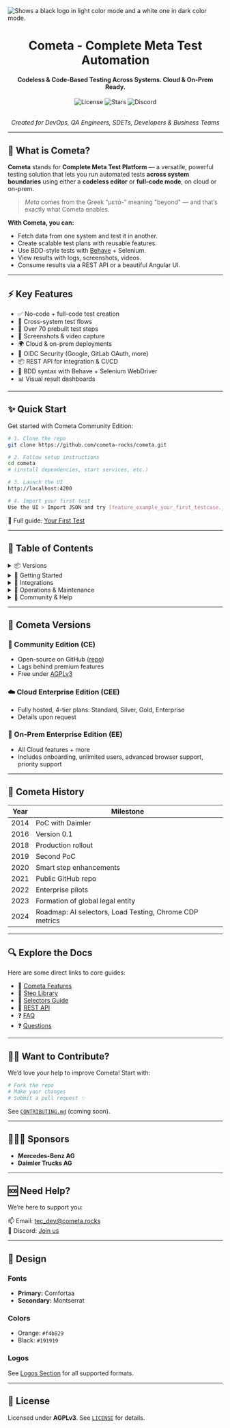 <picture>
  <source media="(prefers-color-scheme: dark)" srcset="https://github.com/cometa-rocks/cometa_documentation/blob/main/img/logos/COMETAROCKS_LogoEslog_Y_W.png">
  <source media="(prefers-color-scheme: light)" srcset="https://github.com/cometa-rocks/cometa_documentation/blob/main/img/logos/COMETAROCKS_LogoEslog_Y_B.png">
  <img alt="Shows a black logo in light color mode and a white one in dark color mode." src="https://user-images.githubusercontent.com/25423296/163456779-a8556205-d0a5-45e2-ac17-42d089e3c3f8.png">
</picture>
<div align="center">
  <h1>Cometa - Complete Meta Test Automation</h1>
  <h4>Codeless & Code-Based Testing Across Systems. Cloud & On-Prem Ready.</h4>

  ![License](https://img.shields.io/github/license/cometa-rocks/cometa)
  ![Stars](https://img.shields.io/github/stars/cometa-rocks/cometa?style=social)
  ![Discord](https://img.shields.io/discord/12345678?label=Join%20our%20Community)

  <br/>
  <em>Created for DevOps, QA Engineers, SDETs, Developers & Business Teams</em>
</div>

---

## 🚀 What is Cometa?

**Cometa** stands for **Complete Meta Test Platform** — a versatile, powerful testing solution that lets you run automated tests **across system boundaries** using either a **codeless editor** or **full-code mode**, on cloud or on-prem.

> _Meta_ comes from the Greek “μετά-” meaning "beyond" — and that’s exactly what Cometa enables.

**With Cometa, you can:**
- Fetch data from one system and test it in another.
- Create scalable test plans with reusable features.
- Use BDD-style tests with [Behave](https://github.com/behave/behave) + Selenium.
- View results with logs, screenshots, videos.
- Consume results via a REST API or a beautiful Angular UI.

---

## ⚡ Key Features

- ✅ No-code + full-code test creation
- 🔁 Cross-system test flows
- 🧠 Over 70 prebuilt test steps
- 📸 Screenshots & video capture
- 🌍 Cloud & on-prem deployments
- 🔐 OIDC Security (Google, GitLab OAuth, more)
- 📦 REST API for integration & CI/CD
- 🧪 BDD syntax with Behave + Selenium WebDriver
- 📊 Visual result dashboards

---

## ✨ Quick Start

Get started with Cometa Community Edition:

```bash
# 1. Clone the repo
git clone https://github.com/cometa-rocks/cometa.git

# 2. Follow setup instructions
cd cometa
# (install dependencies, start services, etc.)

# 3. Launch the UI
http://localhost:4200

# 4. Import your first test
Use the UI > Import JSON and try [feature_example_your_first_testcase.json](examples/feature_example_your_first_testcase.json)
```

📖 Full guide: [Your First Test](#your-first-test)

---

## 🧭 Table of Contents

<details>
<summary>📦 Versions</summary>

- [Cometa Versions](#cometa-versions)
- [Cometa History](#cometa-history)

</details>

<details>
<summary>🚀 Getting Started</summary>

- [Overview: 5W1H](#cometa-overview---5w1h)
- [What is a Testplan / Feature](#what-is-a-testplan-versus-feature)
- [Your First Test](#your-first-test)
- [All About Cometa Steps](#all-about-cometa-steps)
- [All About Selectors](#all-about-selectors)
- [Data Driven Testing (DDT)](#data-driven-testing-ddt)
- [Execute JavaScript](#execute-your-own-javascript)
- [Compare Values Across Systems](#compare-the-values-of-two-selectors-over-system-boundaries)
- [Create Sub-Features](#create-a-sub-features)
- [Upload & Download Files](#upload-and-download-files)
- [Step Timeouts](#step-timeouts)
</details>

<details>
<summary>🔌 Integrations</summary>

- [Integration with Webhooks](#integration-with-webhooks)
- [Integration with GitHub/GitLab](#integration-with-gitlab--github)
- [REST API](#rest-api)
</details>

<details>
<summary>🔐 Operations & Maintenance</summary>

- [Security](#security)
- [Housekeeping](#housekeeping)
</details>

<details>
<summary>💬 Community & Help</summary>

- [Sponsors](#sponsors)
- [Want to Help?](#want-to-help-with-cometa-development)
- [Need Help?](#you-are-stuck-and-need-some-help)
- [Design, Fonts & Logos](#design)
</details>

---

## 🔀 Cometa Versions

### 🧪 Community Edition (CE)
- Open-source on GitHub ([repo](https://github.com/cometa-rocks/cometa))
- Lags behind premium features
- Free under [AGPLv3](#license)

### ☁️ Cloud Enterprise Edition (CEE)
- Fully hosted, 4-tier plans: Standard, Silver, Gold, Enterprise
- Details upon request

### 🏢 On-Prem Enterprise Edition (EE)
- All Cloud features + more
- Includes onboarding, unlimited users, advanced browser support, priority support

---

## 📜 Cometa History

| Year | Milestone |
|------|-----------|
| 2014 | PoC with Daimler |
| 2016 | Version 0.1 |
| 2018 | Production rollout |
| 2019 | Second PoC |
| 2020 | Smart step enhancements |
| 2021 | Public GitHub repo |
| 2022 | Enterprise pilots |
| 2023 | Formation of global legal entity |
| 2024 | Roadmap: AI selectors, Load Testing, Chrome CDP metrics |

---

## 🔍 Explore the Docs

Here are some direct links to core guides:

- 🧱 [Cometa Features](docs/cometa_features.md)
- 🧩 [Step Library](docs/cometa_actions.md)
- 🧠 [Selectors Guide](docs/css-xpath.md)
- 🔧 [REST API](docs/REST-API.md)
- ❓ [FAQ](FAQ.md)
- ❓ [Questions](questions.md)

---

## 🧑‍💻 Want to Contribute?

We’d love your help to improve Cometa! Start with:
```bash
# Fork the repo
# Make your changes
# Submit a pull request ✨
```
See [`CONTRIBUTING.md`](CONTRIBUTING.md) (coming soon).

---

## 🧑‍🤝‍🧑 Sponsors

- **Mercedes-Benz AG**
- **Daimler Trucks AG**

---

## 🆘 Need Help?

We’re here to support you:

📫 Email: [tec_dev@cometa.rocks](mailto:tec_dev@cometa.rocks)  
💬 Discord: [Join us](https://discord.gg/e3uBKHhKW5)

---

## 🎨 Design

### Fonts
- **Primary:** Comfortaa
- **Secondary:** Montserrat

### Colors
- Orange: `#f4b829`
- Black: `#191919`

### Logos
See [Logos Section](#design) for all supported formats.

---

## 📄 License

Licensed under **AGPLv3**. See [`LICENSE`](https://github.com/cometa-rocks/cometa_documentation/blob/main/LICENSE) for details.
